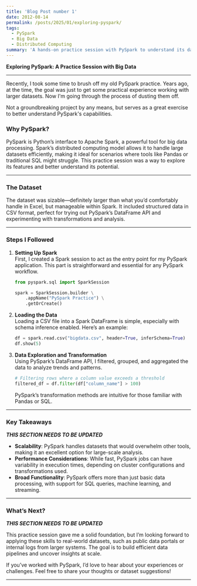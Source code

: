 ```yaml
---
title: 'Blog Post number 1'
date: 2012-08-14
permalink: /posts/2025/01/exploring-pyspark/
tags:
  - PySpark
  - Big Data
  - Distributed Computing
summary: 'A hands-on practice session with PySpark to understand its data processing capabilities on large datasets.'
---
```


**Exploring PySpark: A Practice Session with Big Data**

---

Recently, I took some time to brush off my old PySpark practice. Years ago, at the time, the goal was just to get some practical experience working with larger datasets. Now I'm going through the process of dusting them off.

Not a groundbreaking project by any means, but serves as a great exercise to better understand PySpark's capabilities.

### Why PySpark?

PySpark is Python’s interface to Apache Spark, a powerful tool for big data processing. Spark’s distributed computing model allows it to handle large datasets efficiently, making it ideal for scenarios where tools like Pandas or traditional SQL might struggle. This practice session was a way to explore its features and better understand its potential.

---

### The Dataset

The dataset was sizable—definitely larger than what you’d comfortably handle in Excel, but manageable within Spark. It included structured data in CSV format, perfect for trying out PySpark’s DataFrame API and experimenting with transformations and analysis.

---

### Steps I Followed

1. **Setting Up Spark**\
   First, I created a Spark session to act as the entry point for my PySpark application. This part is straightforward and essential for any PySpark workflow.

   ```python
   from pyspark.sql import SparkSession

   spark = SparkSession.builder \
       .appName("PySpark Practice") \
       .getOrCreate()
   ```

2. **Loading the Data**\
   Loading a CSV file into a Spark DataFrame is simple, especially with schema inference enabled. Here’s an example:

   ```python
   df = spark.read.csv("bigdata.csv", header=True, inferSchema=True)
   df.show(5)
   ```

3. **Data Exploration and Transformation**\
   Using PySpark’s DataFrame API, I filtered, grouped, and aggregated the data to analyze trends and patterns.

   ```python
   # Filtering rows where a column value exceeds a threshold
   filtered_df = df.filter(df["column_name"] > 100)
   ```

   PySpark’s transformation methods are intuitive for those familiar with Pandas or SQL.



---

### Key Takeaways

***THIS SECTION NEEDS TO BE UPDATED***

- **Scalability**: PySpark handles datasets that would overwhelm other tools, making it an excellent option for large-scale analysis.
- **Performance Considerations**: While fast, PySpark jobs can have variability in execution times, depending on cluster configurations and transformations used.
- **Broad Functionality**: PySpark offers more than just basic data processing, with support for SQL queries, machine learning, and streaming.

---

### What’s Next?

***THIS SECTION NEEDS TO BE UPDATED***

This practice session gave me a solid foundation, but I’m looking forward to applying these skills to real-world datasets, such as public data portals or internal logs from larger systems. The goal is to build efficient data pipelines and uncover insights at scale.

If you’ve worked with PySpark, I’d love to hear about your experiences or challenges. Feel free to share your thoughts or dataset suggestions!

---





